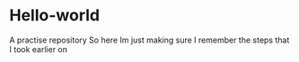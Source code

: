 # Hello-world
A practise repository
So here Im just making sure I remember the steps that I took earlier on
